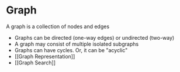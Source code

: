 # Graph
A graph is a collection of nodes and edges
- Graphs can be directed (one-way edges) or undirected (two-way)
- A graph may consist of multiple isolated subgraphs
- Graphs can have cycles. Or, it can be "acyclic"
- [[Graph Representation]]
- [[Graph Search]]